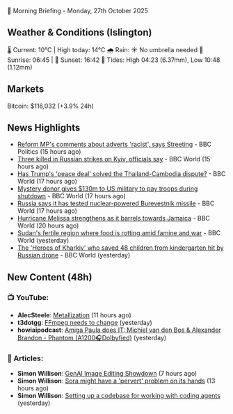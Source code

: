 🌅 Morning Briefing - Monday, 27th October 2025

## Weather & Conditions (Islington)

🌡️ Current: 10°C | High today: 14°C
🌧️ Rain: ☀️ No umbrella needed
🌅 Sunrise: 06:45 | 🌇 Sunset: 16:42
🌊 Tides: High 04:23 (6.37mm), Low 10:48 (1.12mm)

## Markets

Bitcoin: $116,032 (+3.9% 24h)

## News Highlights

- [Reform MP's comments about adverts 'racist', says Streeting](https://www.bbc.com/news/articles/cd7rg7wjvgvo?at_medium=RSS&at_campaign=rss) - BBC Politics (15 hours ago)
- [Three killed in Russian strikes on Kyiv, officials say](https://www.bbc.com/news/articles/czxnye07x2lo?at_medium=RSS&at_campaign=rss) - BBC World (15 hours ago)
- [Has Trump's 'peace deal' solved the Thailand-Cambodia dispute?](https://www.bbc.com/news/videos/cy40n3ykx93o?at_medium=RSS&at_campaign=rss) - BBC World (17 hours ago)
- [Mystery donor gives $130m to US military to pay troops during shutdown](https://www.bbc.com/news/articles/c891p1pez42o?at_medium=RSS&at_campaign=rss) - BBC World (17 hours ago)
- [Russia says it has tested nuclear-powered Burevestnik missile](https://www.bbc.com/news/articles/c0qp8ed877jo?at_medium=RSS&at_campaign=rss) - BBC World (17 hours ago)
- [Hurricane Melissa strengthens as it barrels towards Jamaica](https://www.bbc.com/news/articles/ckgkqvxkzx0o?at_medium=RSS&at_campaign=rss) - BBC World (20 hours ago)
- [Sudan's fertile region where food is rotting amid famine and war](https://www.bbc.com/news/articles/c20enql8027o?at_medium=RSS&at_campaign=rss) - BBC World (yesterday)
- [The 'Heroes of Kharkiv' who saved 48 children from kindergarten hit by Russian drone](https://www.bbc.com/news/articles/c9q1w9ypl8jo?at_medium=RSS&at_campaign=rss) - BBC World (yesterday)

## New Content (48h)
### 📺 YouTube:

- **AlecSteele**: [Metallization](https://www.youtube.com/watch?v=e-QcseGvU5o) (11 hours ago)
- **t3dotgg**: [FFmpeg needs to change](https://www.youtube.com/watch?v=3VkcAvqV24c) (yesterday)
- **howiaipodcast**: [Amiga Paula does IT: Michiel van den Bos & Alexander Brandon - Phantom (A1200🎧Dolbyfied)](https://www.youtube.com/watch?v=GcHujdWEQ4I) (yesterday)

### 📝 Articles:

- **Simon Willison**: [GenAI Image Editing Showdown](https://simonwillison.net/2025/Oct/26/genai-image-editing-showdown/#atom-everything) (7 hours ago)
- **Simon Willison**: [Sora might have a 'pervert' problem on its hands](https://simonwillison.net/2025/Oct/26/sora-pervert-problem/#atom-everything) (13 hours ago)
- **Simon Willison**: [Setting up a codebase for working with coding agents](https://simonwillison.net/2025/Oct/25/coding-agent-tips/#atom-everything) (yesterday)
